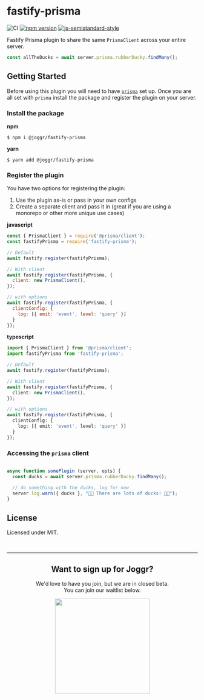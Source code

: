 # fastify-prisma

![CI](https://github.com/joggrdocs/fastify-prisma/workflows/CI/badge.svg)
[![npm version](https://img.shields.io/npm/v/%40joggr/fastify-prisma)](https://www.npmjs.com/package/@joggr/fastify-prisma)
[![js-semistandard-style](https://img.shields.io/badge/code%20style-semistandard-brightgreen.svg)](https://github.com/standard/semistandard)

Fastify Prisma plugin to share the same `PrismaClient` across your entire server.

```typescript
const allTheDucks = await server.prisma.rubberDucky.findMany();
```

## Getting Started

Before using this plugin you will need to have [`prisma`](https://www.prisma.io/docs/getting-started) set up. Once you are all set with `prisma` install the package and register the plugin on your server.

### Install the package

**npm**

```shell
$ npm i @joggr/fastify-prisma
```

**yarn**

```shell
$ yarn add @joggr/fastify-prisma
```

### Register the plugin

You have two options for registering the plugin:

1. Use the plugin as-is or pass in your own configs
2. Create a separate client and pass it in (great if you are using a monorepo or other more unique use cases)

**javascript**

```javascript
const { PrismaClient } = require('@prisma/client');
const fastifyPrisma = require('fastify-prisma');

// Default
await fastify.register(fastifyPrisma);

// With client
await fastify.register(fastifyPrisma, {
  client: new PrismaClient(),
});

// with options
await fastify.register(fastifyPrisma, {
  clientConfig: {
    log: [{ emit: 'event', level: 'query' }]
  }
});
```

**typescript**

```typescript
import { PrismaClient } from '@prisma/client';
import fastifyPrisma from 'fastify-prisma';

// Default
await fastify.register(fastifyPrisma);

// With client
await fastify.register(fastifyPrisma, {
  client: new PrismaClient(),
});

// with options
await fastify.register(fastifyPrisma, {
  clientConfig: {
    log: [{ emit: 'event', level: 'query' }]
  }
});
```
### Accessing the `prisma` client

```typescript

async function somePlugin (server, opts) {
  const ducks = await server.prisma.rubberDucky.findMany();

  // do something with the ducks, log for now
  server.log.warn({ ducks }, "🐥🐥 There are lots of ducks! 🐥🐥");
}

```

## License

Licensed under MIT.

<br>
<hr>
<h2 align="center">
    Want to sign up for Joggr?
</h2>
<p align="center">
    We'd love to have you join, but we are in closed beta. <br> You can join our waitlist below.
</p>
<p align="center">
    <a href="https://www.joggr.io/closed-beta-waitlist?utm_source=github&utm_medium=org-readme&utm_campaign=static-docs" alt="Join the Waitlist">
        <img src="https://storage.googleapis.com/joggr-public-assets/github/badges/join-waitlist-badge.svg" width="250px" />
    </a>
</p>

